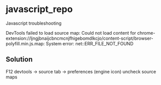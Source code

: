 # javascript_repo

Javascript troubleshooting

DevTools failed to load source map: Could not load content for 
chrome-extension://ljngjbnaijcbncmcnjfhigebomdlkcjo/content-script/browser-polyfill.min.js.map: System error: net::ERR_FILE_NOT_FOUND


Solution
------------------------------------------
F12 
devtools -> source tab -> preferences (engine icon)
uncheck  source maps
